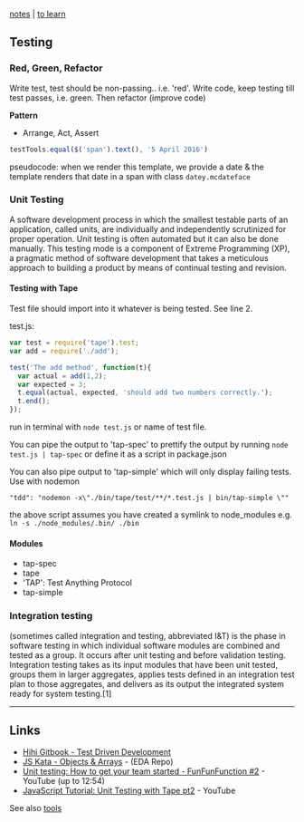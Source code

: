 [notes](notes.md) | [to learn](../toLearn.md)

## Testing

### Red, Green, Refactor
Write test, test should be non-passing.. i.e. 'red'. Write code, keep testing till test passes, i.e. green. Then refactor (improve code)

**Pattern**
- Arrange, Act, Assert

```javascript
testTools.equal($('span').text(), '5 April 2016')
```

pseudocode: when we render this template, we provide a date & the template renders that date in a span with class `datey.mcdateface`

### Unit Testing
A software development process in which the smallest testable parts of an application, called units, are individually and independently scrutinized for proper operation. Unit testing is often automated but it can also be done manually. This testing mode is a component of Extreme Programming (XP), a pragmatic method of software development that takes a meticulous approach to building a product by means of continual testing and revision.

#### Testing with Tape
Test file should import into it whatever is being tested. See line 2.

test.js:
```javascript
var test = require('tape').test;
var add = require('./add');

test('The add method', function(t){
  var actual = add(1,2);
  var expected = 3;
  t.equal(actual, expected, 'should add two numbers correctly.');
  t.end();
});
```
run in terminal with `node test.js` or name of test file.

You can pipe the output to 'tap-spec' to prettify the output by running `node test.js | tap-spec` or define it as a script in package.json

You can also pipe output to 'tap-simple' which will only display failing tests. Use with nodemon

`"tdd": "nodemon -x\"./bin/tape/test/**/*.test.js | bin/tap-simple \""`

the above script assumes you have created a symlink to node_modules e.g. `ln -s ./node_modules/.bin/ ./bin`

#### Modules
- tap-spec
- tape
- 'TAP': Test Anything Protocol
- tap-simple

### Integration testing
(sometimes called integration and testing, abbreviated I&T) is the phase in software testing in which individual software modules are combined and tested as a group. It occurs after unit testing and before validation testing. Integration testing takes as its input modules that have been unit tested, groups them in larger aggregates, applies tests defined in an integration test plan to those aggregates, and delivers as its output the integrated system ready for system testing.[1]

---

## Links
- [Hihi Gitbook - Test Driven Development ](https://enspiral-academy.gitbooks.io/hihi-2016/content/weeks/1/monday.html)
- [JS Kata - Objects & Arrays](https://github.com/hihi-2016/js-kata-objects-and-arrays) - (EDA Repo)
- [Unit testing: How to get your team started - FunFunFunction #2](https://www.youtube.com/watch?v=TWBDa5dqrl8) - YouTube (up to 12:54)
- [JavaScript Tutorial: Unit Testing with Tape pt2](https://www.youtube.com/watch?v=JK3EvAV4QKU) - YouTube

See also [tools](tools.md)
